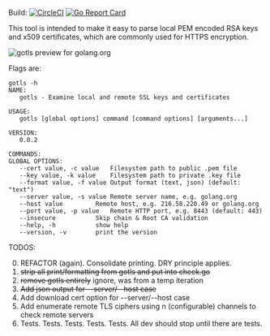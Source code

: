 Build: [![CircleCI](https://circleci.com/gh/jamonation/gotls/tree/master.svg?style=svg)](https://circleci.com/gh/jamonation/gotls/tree/master) [![Go Report Card](https://goreportcard.com/badge/github.com/jamonation/gotls)](https://goreportcard.com/report/github.com/jamonation/gotls)

This tool is intended to make it easy to parse local PEM encoded RSA keys and x509 certificates, which are commonly used for HTTPS encryption.

![gotls preview for golang.org](https://raw.githubusercontent.com/jamonation/gotls/master/gotls-preview.png)


Flags are:

```
gotls -h
NAME:
   gotls - Examine local and remote SSL keys and certificates

USAGE:
   gotls [global options] command [command options] [arguments...]

VERSION:
   0.0.2

COMMANDS:
GLOBAL OPTIONS:
   --cert value, -c value	Filesystem path to public .pem file
   --key value, -k value	Filesystem path to private .key file
   --format value, -f value	Output format (text, json) (default: "text")
   --server value, -s value	Remote server name, e.g. golang.org
   --host value			Remote host, e.g. 216.58.220.49 or golang.org
   --port value, -p value	Remote HTTP port, e.g. 8443 (default: 443)
   --insecure			Skip chain & Root CA validation
   --help, -h			show help
   --version, -v		print the version
```

TODOS:

0. REFACTOR (again). Consolidate printing. DRY principle applies.
1. ~~strip all print/formatting from gotls and put into check.go~~
2. ~~remove gotls entirely~~ ignore, was from a temp iteration
3. ~~Add json output for --server/--host case~~
4. Add download cert option for --server/--host case
5. Add enumerate remote TLS ciphers using n (configurable) channels to check remote servers
6. Tests. Tests. Tests. Tests. Tests. All dev should stop until there are tests.

